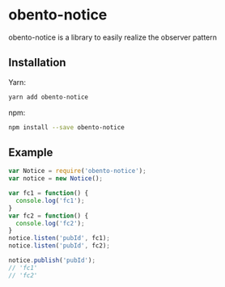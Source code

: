 # obento-notice
obento-notice is a library to easily realize the observer pattern

## Installation
Yarn:
```bash
yarn add obento-notice
```

npm:
```bash
npm install --save obento-notice
```

## Example
```javascript
var Notice = require('obento-notice');
var notice = new Notice();

var fc1 = function() {
  console.log('fc1');
}
var fc2 = function() {
  console.log('fc2');
}
notice.listen('pubId', fc1);
notice.listen('pubId', fc2);

notice.publish('pubId');
// 'fc1'
// 'fc2'
```